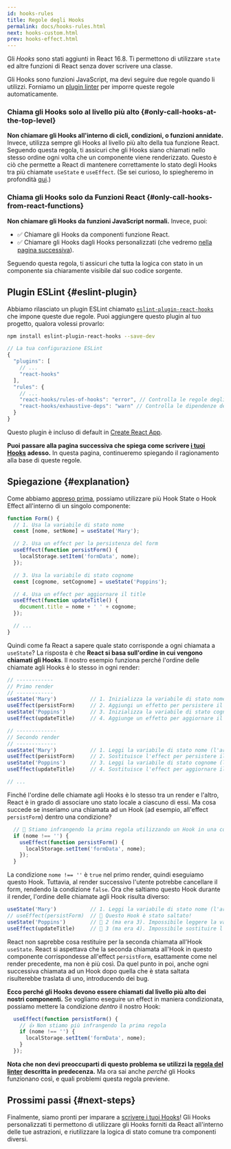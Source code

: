 ```yaml
---
id: hooks-rules
title: Regole degli Hooks
permalink: docs/hooks-rules.html
next: hooks-custom.html
prev: hooks-effect.html
---
```


Gli *Hooks* sono stati aggiunti in React 16.8. Ti permettono di utilizzare `state` ed altre funzioni di React senza dover scrivere una classe.

Gli Hooks sono funzioni JavaScript, ma devi seguire due regole quando li utilizzi. Forniamo un [plugin linter](https://www.npmjs.com/package/eslint-plugin-react-hooks) per imporre queste regole automaticamente.

### Chiama gli Hooks solo al livello più alto {#only-call-hooks-at-the-top-level}

**Non chiamare gli Hooks all'interno di cicli, condizioni, o funzioni annidate.** Invece, utilizza sempre gli Hooks al livello più alto della tua funzione React. Seguendo questa regola, ti assicuri che gli Hooks siano chiamati nello stesso ordine ogni volta che un componente viene renderizzato. Questo è ciò che permette a React di mantenere correttamente lo stato degli Hooks tra più chiamate `useState` e `useEffect`. (Se sei curioso, lo spiegheremo in profondità [qui](#explanation).)

### Chiama gli Hooks solo da Funzioni React {#only-call-hooks-from-react-functions}

**Non chiamare gli Hooks da funzioni JavaScript normali.** Invece, puoi:

* ✅ Chiamare gli Hooks da componenti funzione React.
* ✅ Chiamare gli Hooks dagli Hooks personalizzati (che vedremo [nella pagina successiva](/docs/hooks-custom.html)).

Seguendo questa regola, ti assicuri che tutta la logica con stato in un componente sia chiaramente visibile dal suo codice sorgente.

## Plugin ESLint {#eslint-plugin}

Abbiamo rilasciato un plugin ESLint chiamato [`eslint-plugin-react-hooks`](https://www.npmjs.com/package/eslint-plugin-react-hooks) che impone queste due regole. Puoi aggiungere questo plugin al tuo progetto, qualora volessi provarlo:

```bash
npm install eslint-plugin-react-hooks --save-dev
```

```js
// La tua configurazione ESLint
{
  "plugins": [
    // ...
    "react-hooks"
  ],
  "rules": {
    // ...
    "react-hooks/rules-of-hooks": "error", // Controlla le regole degli Hooks
    "react-hooks/exhaustive-deps": "warn" // Controlla le dipendenze dell'effect
  }
}
```

Questo plugin è incluso di default in [Create React App](/docs/create-a-new-react-app.html#create-react-app).

**Puoi passare alla pagina successiva che spiega come scrivere [i tuoi Hooks](/docs/hooks-custom.html) adesso.** In questa pagina, continueremo spiegando il ragionamento alla base di queste regole.

## Spiegazione {#explanation}

Come abbiamo [appreso prima](/docs/hooks-state.html#tip-using-multiple-state-variables), possiamo utilizzare più Hook State o Hook Effect all'interno di un singolo componente:

```js
function Form() {
  // 1. Usa la variabile di stato nome
  const [nome, setNome] = useState('Mary');

  // 2. Usa un effect per la persistenza del form
  useEffect(function persistForm() {
    localStorage.setItem('formData', nome);
  });

  // 3. Usa la variabile di stato cognome
  const [cognome, setCognome] = useState('Poppins');

  // 4. Usa un effect per aggiornare il title
  useEffect(function updateTitle() {
    document.title = nome + ' ' + cognome;
  });

  // ...
}
```

Quindi come fa React a sapere quale stato corrisponde a ogni chiamata a `useState`? La risposta è che **React si basa sull'ordine in cui vengono chiamati gli Hooks**. Il nostro esempio funziona perché l'ordine delle chiamate agli Hooks è lo stesso in ogni render:

```js
// ------------
// Primo render
// ------------
useState('Mary')           // 1. Inizializza la variabile di stato nome con 'Mary'
useEffect(persistForm)     // 2. Aggiungi un effetto per persistere il form
useState('Poppins')        // 3. Inizializza la variabile di stato cognome con 'Poppins'
useEffect(updateTitle)     // 4. Aggiunge un effetto per aggiornare il title

// -------------
// Secondo render
// -------------
useState('Mary')           // 1. Leggi la variabile di stato nome (l'argomento è ignorato)
useEffect(persistForm)     // 2. Sostituisce l'effect per persistere il form
useState('Poppins')        // 3. Leggi la variabile di stato cognome (l'argomento è ignorato)
useEffect(updateTitle)     // 4. Sostituisce l'effect per aggiornare il title

// ...
```

Finché l'ordine delle chiamate agli Hooks è lo stesso tra un render e l'altro, React è in grado di associare uno stato locale a ciascuno di essi. Ma cosa succede se inseriamo una chiamata ad un Hook (ad esempio, all'effect `persistForm`) dentro una condizione?

```js
  // 🔴 Stiamo infrangendo la prima regola utilizzando un Hook in una condizione
  if (nome !== '') {
    useEffect(function persistForm() {
      localStorage.setItem('formData', nome);
    });
  }
```

La condizione `nome !== ''` è `true` nel primo render, quindi eseguiamo questo Hook. Tuttavia, al render successivo l'utente potrebbe cancellare il form, rendendo la condizione `false`. Ora che saltiamo questo Hook durante il render, l'ordine delle chiamate agli Hook risulta diverso:

```js
useState('Mary')           // 1. Leggi la variabile di stato nome (l'argomento è ignorato)
// useEffect(persistForm)  // 🔴 Questo Hook è stato saltato!
useState('Poppins')        // 🔴 2 (ma era 3). Impossibile leggere la variabile di stato cognome
useEffect(updateTitle)     // 🔴 3 (ma era 4). Impossibile sostituire l'effect per aggiornare il title
```

React non saprebbe cosa restituire per la seconda chiamata all'Hook `useState`. React si aspettava che la seconda chiamata all'Hook in questo componente corrispondesse all'effect `persistForm`, esattamente come nel render precedente, ma non è più così. Da quel punto in poi, anche ogni successiva chiamata ad un Hook dopo quella che è stata saltata risulterebbe traslata di uno, introducendo dei bug.

**Ecco perché gli Hooks devono essere chiamati dal livello più alto dei nostri componenti.** Se vogliamo eseguire un effect in maniera condizionata, possiamo mettere la condizione *dentro* il nostro Hook:

```js
  useEffect(function persistForm() {
    // 👍 Non stiamo più infrangendo la prima regola
    if (nome !== '') {
      localStorage.setItem('formData', nome);
    }
  });
```

**Nota che non devi preoccuparti di questo problema se utilizzi la [regola del linter](https://www.npmjs.com/package/eslint-plugin-react-hooks) descritta in predecenza.** Ma ora sai anche *perché* gli Hooks funzionano così, e quali problemi questa regola previene.

## Prossimi passi {#next-steps}

Finalmente, siamo pronti per imparare a [scrivere i tuoi Hooks](/docs/hooks-custom.html)! Gli Hooks personalizzati ti permettono di utilizzare gli Hooks forniti da React all'interno delle tue astrazioni, e riutilizzare la logica di stato comune tra componenti diversi.
